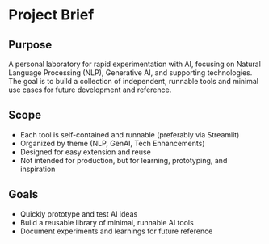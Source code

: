 # Project Brief

## Purpose
A personal laboratory for rapid experimentation with AI, focusing on Natural Language Processing (NLP), Generative AI, and supporting technologies. The goal is to build a collection of independent, runnable tools and minimal use cases for future development and reference.

## Scope
- Each tool is self-contained and runnable (preferably via Streamlit)
- Organized by theme (NLP, GenAI, Tech Enhancements)
- Designed for easy extension and reuse
- Not intended for production, but for learning, prototyping, and inspiration

## Goals
- Quickly prototype and test AI ideas
- Build a reusable library of minimal, runnable AI tools
- Document experiments and learnings for future reference 